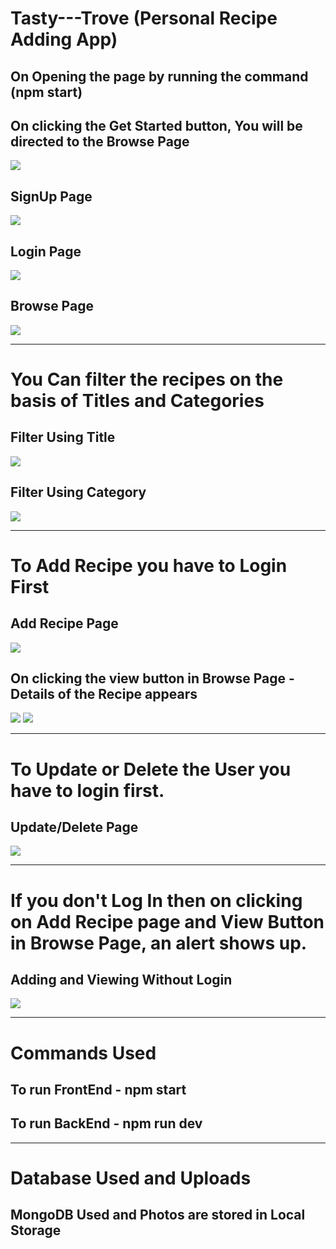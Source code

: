# Tasty---Trove (Personal Recipe Adding App)

## On Opening the page by running the command (npm start)
## On clicking the Get Started button, You will be directed to the Browse Page
![](https://github.com/YashVMishra/Tasty---Trove/blob/master/Screenshot/Home.png?raw=true)

## SignUp Page
![](https://github.com/YashVMishra/Tasty---Trove/blob/master/Screenshot/SignUp.png?raw=true)

## Login Page
![](https://github.com/YashVMishra/Tasty---Trove/blob/master/Screenshot/Login.png?raw=true)

## Browse Page
![](https://github.com/YashVMishra/Tasty---Trove/blob/master/Screenshot/Browse.png?raw=true)

---

# You Can filter the recipes on the basis of Titles and Categories

## Filter Using Title
![](https://github.com/YashVMishra/Tasty---Trove/blob/master/Screenshot/Filter-Title.png?raw=true)

## Filter Using Category
![](https://github.com/YashVMishra/Tasty---Trove/blob/master/Screenshot/Filter-Category.png?raw=true)

---

# To Add Recipe you have to Login First

## Add Recipe Page
![](https://github.com/YashVMishra/Tasty---Trove/blob/master/Screenshot/Add%20Recipe.png?raw=true)

## On clicking the view button in Browse Page - Details of the Recipe appears
![](https://github.com/YashVMishra/Tasty---Trove/blob/master/Screenshot/View%201.png?raw=true)
![](https://github.com/YashVMishra/Tasty---Trove/blob/master/Screenshot/View%202.png?raw=true)

---

# To Update or Delete the User you have to login first.

## Update/Delete Page
![](https://github.com/YashVMishra/Tasty---Trove/blob/master/Screenshot/Update-Delete%20Page.png?raw=true)

---

# If you don't Log In then on clicking on Add Recipe page and View Button in Browse Page, an alert shows up.

## Adding and Viewing Without Login
![](https://github.com/YashVMishra/Tasty---Trove/blob/master/Screenshot/Without%20Login.png?raw=true)

---

# Commands Used
## To run FrontEnd - npm start
## To run BackEnd - npm run dev

---

# Database Used and Uploads
## MongoDB Used and Photos are stored in Local Storage
